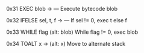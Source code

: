 0x31	EXEC	blob → —	Execute bytecode blob

0x32	IFELSE	sel, t, f → —	If sel != 0, exec t else f

0x33	WHILE	flag (alt: blob)	While flag != 0, exec blob

0x34	TOALT	x → (alt: x)	Move to alternate stack


